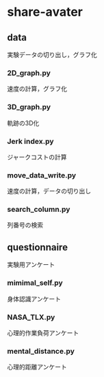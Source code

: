 # share-avater
## data
実験データの切り出し，グラフ化
### 2D_graph.py
速度の計算，グラフ化
### 3D_graph.py
軌跡の3D化
### Jerk index.py
ジャークコストの計算
### move_data_write.py
速度の計算，データの切り出し
### search_column.py
列番号の検索
## questionnaire
実験用アンケート
### mimimal_self.py
身体認識アンケート
### NASA_TLX.py
心理的作業負荷アンケート
### mental_distance.py
心理的距離アンケート
